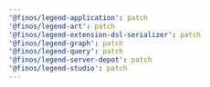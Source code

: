 ```yaml
---
'@finos/legend-application': patch
'@finos/legend-art': patch
'@finos/legend-extension-dsl-serializer': patch
'@finos/legend-graph': patch
'@finos/legend-query': patch
'@finos/legend-server-depot': patch
'@finos/legend-studio': patch
---
```

